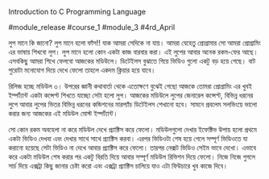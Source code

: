 Introduction to C Programming Language

#module_release #course_1 #module_3 #4rd_April



লুপ মানে কি জানো? লুপ মানে হলো ফাঁস!! যাক আমরা সেদিকে না যায়। আমরা যেহেতু প্রোগ্রামার সো আমরা প্রোগ্রামিং এর ভাষায় শিখবো লুপ। লুপ মানে হলো কোন একটা কাজ বারবার করা। এই লুপের আবার অনেক রকম-ফের আছে। এসবকিছু আমরা শিখে ফেলবো আজকের মডিউলে। ডিটেইলস বুঝাতে গিয়ে ভিডিও গুলো একটু বড় হয়ে গেছে। বাট পুরোটা মনোযোগ দিয়ে দেখে ফেলো তাহলে একদম ক্লিয়ার হয়ে যাবে।



রিলিজ হচ্ছে মডিউল ৩। উপরের জ্ঞানী কথাবার্তা থেকে এতোক্ষণে বুঝেই গেছো আজকে তোমরা প্রোগ্রামিং এর খুবই ইম্পর্ট্যান্ট একটা কন্সেপ্ট শিখতে যাচ্ছো সেটা হলো লুপ। আজকের মডিউলে লুপের জেনারেল কন্সেপ্ট, বিভিন্ন ধরনের লুপে আবার লুপের ভিতর বিভিন্ন ধরনের কন্ডিশনের মারপ্যাঁচ ডিটেইলস শেখানো হবে। সামনে প্রবলেম সলভিংয়ে ভালো করার জন্য আজকের এই মডিউল মোস্ট ইম্পর্ট্যান্ট। 



সো কোন রকম অবহেলা না করে মডিউল দেখে প্র‍্যাক্টিস করে ফেলো। মডিউলগুলো দেখার ইফেক্টিভ উপায় হলো প্রথমে একটা ভিডিও দেখবা এবং দেখার সাথে সাথে প্র‍্যাক্টিস করবা। এরপর ভিডিওটা শেষ হয়ে গেলে সম্পূর্ণ ভিডিওতে যা করানো হয়েছে সেটা ভিডিও না দেখে আবার প্র‍্যাক্টিস করে ফেলো। তারপর নেক্সট ভিডিও সেইম ভাবে দেখো। এভাবে করে একটা মডিউল শেষ করার পর একটু বিরতি দিয়ে আবার সম্পূর্ণ মডিউল রিভিশন দিয়ে ফেলো। নিজে নিজে গুগলে সার্চ দিয়ে এক্সট্রা কিছু জানার চেষ্টা করো এবং এক্সট্রা প্র‍্যাক্টিস চালিয়ে যাও এটা ফিউচারে খুব কাজে দিবে।


